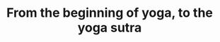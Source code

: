 ---
layout: news 
title: From the beginning of yoga, to the yoga sutra
permalink: "/post/2016-3-18-new-blog-file/"
category: yoga
published-date: 18th March,2016
blog-exercise-image: /assets/img/blog-yoga.png
blog-discription : Contrary to popular belief, Lorem Ipsum is not simply random text. It has roots in a piece of classical Latin literature from 45 BC, making it over 2000 years old. Richard McClintock, a Latin professor at Hampden-Sydney College in Virginia, looked up one of the more obscure Latin words, consectetur, from a Lorem Ipsum passage, and going through the cites of the word in classical literature, discovered the undoubtable source. Lorem Ipsum comes from sections 1.10.32 and 1.10.33 of "de Finibus Bonorum et Malorum" (The Extremes of Good and Evil) by Cicero, written in 45 BC. This book is a treatise on the theory of ethics, very popular during the Renaissance. The first line of Lorem Ipsum, "Lorem ipsum dolor sit amet..", comes from a line in section 1.10.32.
blog-discription2 : All the Lorem Ipsum generators on the Internet tend to repeat predefined chunks as necessary, making this the first true generator on the Internet.
---